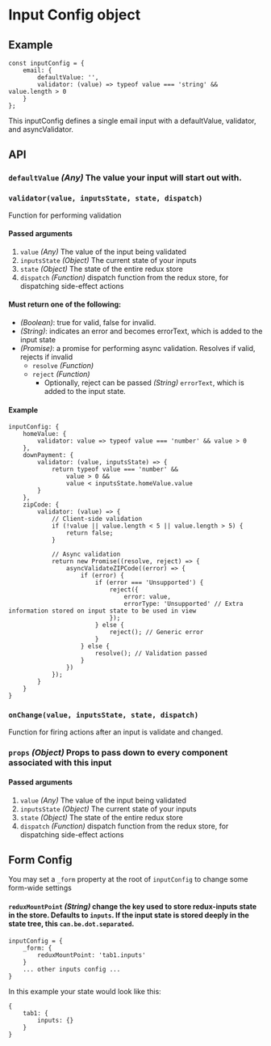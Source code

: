 # Input Config object

## Example

    const inputConfig = {
        email: {
            defaultValue: '',
            validator: (value) => typeof value === 'string' && value.length > 0
        }
    };

This inputConfig defines a single email input with a defaultValue, validator, and asyncValidator.

## API

### `defaultValue` *(Any)* The value your input will start out with. 

### `validator(value, inputsState, state, dispatch)`
 
Function for performing validation
 
#### Passed arguments
1. `value` *(Any)* The value of the input being validated
2. `inputsState` *(Object)* The current state of your inputs
3. `state` *(Object)* The state of the entire redux store
4. `dispatch` *(Function)* dispatch function from the redux store, for dispatching side-effect actions

#### Must return one of the following:
- *(Boolean)*: true for valid, false for invalid.
- *(String)*: indicates an error and becomes errorText, which is added to the input state
- *(Promise)*: a promise for performing async validation. Resolves if valid, rejects if invalid
    - `resolve` *(Function)*
    - `reject` *(Function)*
        - Optionally, reject can be passed *(String)* `errorText`, which is added to the input state.
        
#### Example

    inputConfig: {
        homeValue: {
            validator: value => typeof value === 'number' && value > 0
        },
        downPayment: {
            validator: (value, inputsState) => {
                return typeof value === 'number' &&
                    value > 0 &&
                    value < inputsState.homeValue.value
            }
        },
        zipCode: {
            validator: (value) => {
                // Client-side validation
                if (!value || value.length < 5 || value.length > 5) {
                    return false;
                }
                
                // Async validation
                return new Promise((resolve, reject) => {
                    asyncValidateZIPCode((error) => {
                        if (error) {
                            if (error === 'Unsupported') {
                                reject({
                                    error: value,
                                    errorType: 'Unsupported' // Extra information stored on input state to be used in view
                                });
                            } else {
                                reject(); // Generic error
                            }
                        } else {
                            resolve(); // Validation passed
                        }
                    })
                });
            }
        }
    }

### `onChange(value, inputsState, state, dispatch)`
 
Function for firing actions after an input is validate and changed.

### `props` *(Object)* Props to pass down to every component associated with this input 
 
#### Passed arguments
1. `value` *(Any)* The value of the input being validated
2. `inputsState` *(Object)* The current state of your inputs
3. `state` *(Object)* The state of the entire redux store
4. `dispatch` *(Function)* dispatch function from the redux store, for dispatching side-effect actions

## Form Config

You may set a `_form` property at the root of `inputConfig` to change some form-wide settings

#### `reduxMountPoint` *(String)* change the key used to store redux-inputs state in the store. Defaults to `inputs`. If the input state is stored deeply in the state tree, this `can.be.dot.separated`.

    inputConfig = {
        _form: {
            reduxMountPoint: 'tab1.inputs'
        }
        ... other inputs config ...
    }
    
In this example your state would look like this:

    {
        tab1: {
            inputs: {}
        }
    }
